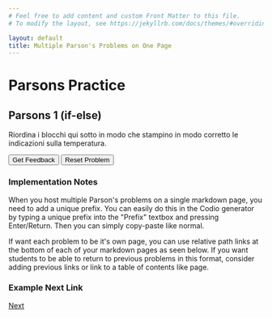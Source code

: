 ```yaml
---
# Feel free to add content and custom Front Matter to this file.
# To modify the layout, see https://jekyllrb.com/docs/themes/#overriding-theme-defaults

layout: default
title: Multiple Parson's Problems on One Page
---
```

# Parsons Practice

## Parsons 1 (if-else)
Riordina i blocchi qui sotto in modo che stampino in modo corretto le indicazioni sulla temperatura.

<div id="p1exam-unibo_00-sortableTrash" class="sortable-code"></div> 
<div id="p1exam-unibo_00-sortable" class="sortable-code"></div> 
<div style="clear:both;"></div> 
<p> 
    <input id="p1exam-unibo_00-feedbackLink" value="Get Feedback" type="button" /> 
    <input id="p1exam-unibo_00-newInstanceLink" value="Reset Problem" type="button" /> 
</p> 
<script type="text/javascript"> 
(function(){
  var initial = "#include &lt;iostream&gt;\n" +
    "using namespace std;\n" +
    "int main(){\n" +
    "    int temperatura;\n" +
    "    string risultato = &quot;&quot;;\n" +
    "    cout &lt;&lt; &quot;Inserisci la temperatura esterna in °C: &quot;;\n" +
    "    cin &gt;&gt; temperatura;\n" +
    "    if (temperatura &gt;= 30){\n" +
    "        risultato = &quot;Fa molto caldo oggi!&quot;;\n" +
    "    }\n" +
    "    else {\n" +
    "        risultato = &quot;La temperatura è piacevole oggi.&quot;;\n" +
    "    }\n" +
    "    cout &lt;&lt; risultato &lt;&lt; endl;\n" +
    "    return 0;\n" +
    "}\n" +
    "risultato = (temperatura &gt;= 30) : &quot;Fa molto caldo oggi!&quot; ? &quot;La temperatura è sopportabile.&quot;; #distractor";
  var parsonsPuzzle = new ParsonsWidget({
    "sortableId": "p1exam-unibo_00-sortable",
    "max_wrong_lines": 10,
    "grader": ParsonsWidget._graders.LineBasedGrader,
    "exec_limit": 2500,
    "can_indent": true,
    "x_indent": 50,
    "lang": "en",
    "show_feedback": true,
    "trashId": "p1exam-unibo_00-sortableTrash"
  });
  parsonsPuzzle.init(initial);
  parsonsPuzzle.shuffleLines();
  $("#p1exam-unibo_00-newInstanceLink").click(function(event){ 
      event.preventDefault(); 
      parsonsPuzzle.shuffleLines(); 
  }); 
  $("#p1exam-unibo_00-feedbackLink").click(function(event){ 
      event.preventDefault(); 
      parsonsPuzzle.getFeedback(); 
  }); 
})(); 
</script>

### Implementation Notes

When you host multiple Parson's problems on a single markdown page, you need to add a unique prefix. You can easily do this in the Codio generator by typing a unique prefix into the "Prefix" textbox and pressing Enter/Return. Then you can simply copy-paste like normal.

If want each problem to be it's own page, you can use relative path links at the bottom of each of your markdown pages as seen below. If you want students to be able to return to previous problems in this format, consider adding previous links or link to a table of contents like page.

### Example Next Link
[Next](./parsons/example1.html)
